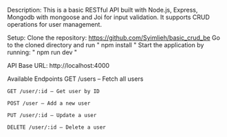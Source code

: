 
Description: This is a basic RESTful API built with Node.js, Express, Mongodb with mongoose and Joi for input validation. It supports CRUD operations for user management.


Setup: 
    Clone the repository:  https://github.com/Syimlieh/basic_crud_be
    Go to the cloned directory and run " npm install "
    Start the application by running: " npm run dev "


API Base URL: http://localhost:4000


Available Endpoints
    GET /users – Fetch all users

    GET /user/:id – Get user by ID

    POST /user – Add a new user

    PUT /user/:id – Update a user

    DELETE /user/:id – Delete a user